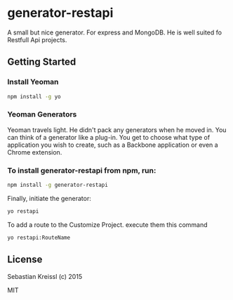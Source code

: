 # generator-restapi
A small but nice generator. For express and MongoDB. He is well suited fo Restfull Api projects.

## Getting Started

### Install Yeoman
```bash
npm install -g yo
```

### Yeoman Generators

Yeoman travels light. He didn't pack any generators when he moved in. You can think of a generator like a plug-in. You get to choose what type of application you wish to create, such as a Backbone application or even a Chrome extension.

### To install generator-restapi from npm, run:

```bash
npm install -g generator-restapi
```

Finally, initiate the generator:

```bash
yo restapi
```
To add a route to the Customize Project. execute them this command

```bash
yo restapi:RouteName
```

## License
Sebastian Kreissl (c) 2015

MIT
